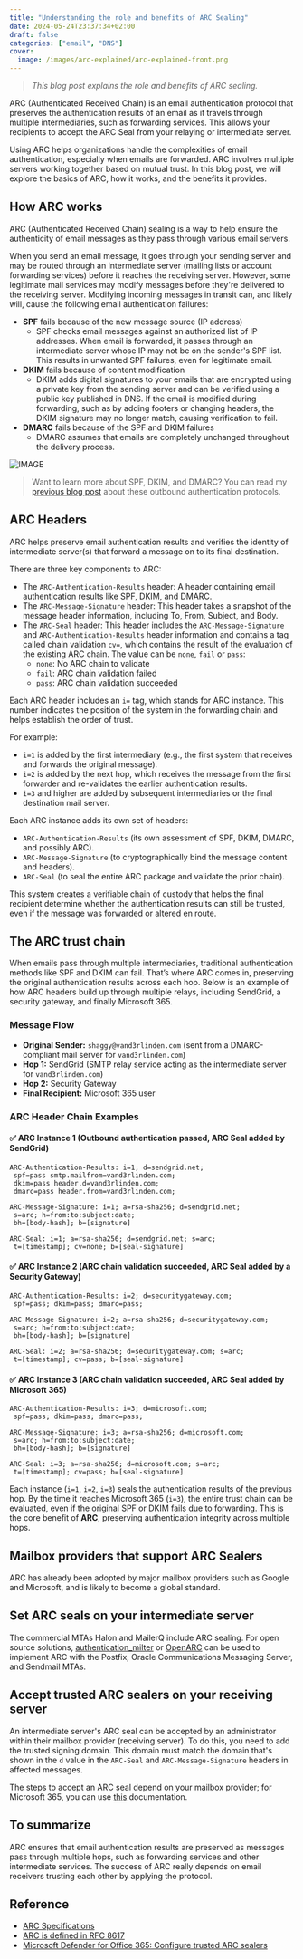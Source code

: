 ```yaml
---
title: "Understanding the role and benefits of ARC Sealing"
date: 2024-05-24T23:37:34+02:00
draft: false
categories: ["email", "DNS"]
cover: 
  image: /images/arc-explained/arc-explained-front.png
---
```


> _This blog post explains the role and benefits of ARC sealing._

ARC (Authenticated Received Chain) is an email authentication protocol that preserves the authentication results of an email as it travels through multiple intermediaries, such as forwarding services. This allows your recipients to accept the ARC Seal from your relaying or intermediate server. 

Using ARC helps organizations handle the complexities of email authentication, especially when emails are forwarded. ARC involves multiple servers working together based on mutual trust. In this blog post, we will explore the basics of ARC, how it works, and the benefits it provides.

## How ARC works
ARC (Authenticated Received Chain) sealing is a way to help ensure the authenticity of email messages as they pass through various email servers. 

When you send an email message, it goes through your sending server and may be routed through an intermediate server (mailing lists or account forwarding services) before it reaches the receiving server. However, some legitimate mail services may modify messages before they're delivered to the receiving server. Modifying incoming messages in transit can, and likely will, cause the following email authentication failures:
- **SPF** fails because of the new message source (IP address)
    - SPF checks email messages against an authorized list of IP addresses. When email is forwarded, it passes through an intermediate server whose IP may not be on the sender's SPF list. This results in unwanted SPF failures, even for legitimate email. 
- **DKIM** fails because of content modification
    - DKIM adds digital signatures to your emails that are encrypted using a private key from the sending server and can be verified using a public key published in DNS. If the email is modified during forwarding, such as by adding footers or changing headers, the DKIM signature may no longer match, causing verification to fail.
- **DMARC** fails because of the SPF and DKIM failures
	- DMARC assumes that emails are completely unchanged throughout the delivery process.

![IMAGE](/images/arc-explained/arc-visual.png)

> Want to learn more about SPF, DKIM, and DMARC? You can read my [previous blog post](https://vand3rlinden.com/post/spf-dkim-dmarc-explanation/) about these outbound authentication protocols.

## ARC Headers
ARC helps preserve email authentication results and verifies the identity of intermediate server(s) that forward a message on to its final destination. 

There are three key components to ARC:
- The `ARC-Authentication-Results` header: A header containing email authentication results like SPF, DKIM, and DMARC. 
- The `ARC-Message-Signature` header: This header takes a snapshot of the message header information, including To, From, Subject, and Body.  
- The `ARC-Seal` header: This header includes the `ARC-Message-Signature` and `ARC-Authentication-Results` header information and contains a tag called chain validation `cv=`, which contains the result of the evaluation of the existing ARC chain. The value can be `none`, `fail` or `pass`:
	- `none`: No ARC chain to validate
	- `fail`: ARC chain validation failed
	- `pass`: ARC chain validation succeeded

Each ARC header includes an `i=` tag, which stands for ARC instance. This number indicates the position of the system in the forwarding chain and helps establish the order of trust. 

For example:
- `i=1` is added by the first intermediary (e.g., the first system that receives and forwards the original message).
- `i=2` is added by the next hop, which receives the message from the first forwarder and re-validates the earlier authentication results.
- `i=3` and higher are added by subsequent intermediaries or the final destination mail server.

Each ARC instance adds its own set of headers:
- `ARC-Authentication-Results` (its own assessment of SPF, DKIM, DMARC, and possibly ARC).
- `ARC-Message-Signature` (to cryptographically bind the message content and headers).
- `ARC-Seal` (to seal the entire ARC package and validate the prior chain).

This system creates a verifiable chain of custody that helps the final recipient determine whether the authentication results can still be trusted, even if the message was forwarded or altered en route.

## The ARC trust chain
When emails pass through multiple intermediaries, traditional authentication methods like SPF and DKIM can fail. That’s where ARC comes in, preserving the original authentication results across each hop. Below is an example of how ARC headers build up through multiple relays, including SendGrid, a security gateway, and finally Microsoft 365.

### Message Flow
* **Original Sender:** `shaggy@vand3rlinden.com` (sent from a DMARC-compliant mail server for `vand3rlinden.com`)
* **Hop 1:** SendGrid (SMTP relay service acting as the intermediate server for `vand3rlinden.com`)
* **Hop 2:** Security Gateway
* **Final Recipient:** Microsoft 365 user

### ARC Header Chain Examples
#### ✅ ARC Instance 1 (Outbound authentication passed, ARC Seal added by SendGrid)
```
ARC-Authentication-Results: i=1; d=sendgrid.net;
 spf=pass smtp.mailfrom=vand3rlinden.com;
 dkim=pass header.d=vand3rlinden.com;
 dmarc=pass header.from=vand3rlinden.com;

ARC-Message-Signature: i=1; a=rsa-sha256; d=sendgrid.net;
 s=arc; h=from:to:subject:date;
 bh=[body-hash]; b=[signature]

ARC-Seal: i=1; a=rsa-sha256; d=sendgrid.net; s=arc;
 t=[timestamp]; cv=none; b=[seal-signature]
```

#### ✅ ARC Instance 2 (ARC chain validation succeeded, ARC Seal added by a Security Gateway)
```
ARC-Authentication-Results: i=2; d=securitygateway.com;
 spf=pass; dkim=pass; dmarc=pass;

ARC-Message-Signature: i=2; a=rsa-sha256; d=securitygateway.com;
 s=arc; h=from:to:subject:date;
 bh=[body-hash]; b=[signature]

ARC-Seal: i=2; a=rsa-sha256; d=securitygateway.com; s=arc;
 t=[timestamp]; cv=pass; b=[seal-signature]
```

#### ✅ ARC Instance 3 (ARC chain validation succeeded, ARC Seal added by Microsoft 365)
```
ARC-Authentication-Results: i=3; d=microsoft.com;
 spf=pass; dkim=pass; dmarc=pass;

ARC-Message-Signature: i=3; a=rsa-sha256; d=microsoft.com;
 s=arc; h=from:to:subject:date;
 bh=[body-hash]; b=[signature]

ARC-Seal: i=3; a=rsa-sha256; d=microsoft.com; s=arc;
 t=[timestamp]; cv=pass; b=[seal-signature]
```

Each instance (`i=1`, `i=2`, `i=3`) seals the authentication results of the previous hop. By the time it reaches Microsoft 365 (`i=3`), the entire trust chain can be evaluated, even if the original SPF or DKIM fails due to forwarding. This is the core benefit of **ARC**, preserving authentication integrity across multiple hops.

## Mailbox providers that support ARC Sealers
ARC has already been adopted by major mailbox providers such as Google and Microsoft, and is likely to become a global standard.

## Set ARC seals on your intermediate server
The commercial MTAs Halon and MailerQ include ARC sealing. For open source solutions, [authentication_milter](https://github.com/fastmail/authentication_milter) or [OpenARC](https://github.com/trusteddomainproject/OpenARC) can be used to implement ARC with the Postfix, Oracle Communications Messaging Server, and Sendmail MTAs.

## Accept trusted ARC sealers on your receiving server
An intermediate server's ARC seal can be accepted by an administrator within their mailbox provider (receiving server). To do this, you need to add the trusted signing domain. This domain must match the domain that's shown in the `d` value in the `ARC-Seal` and `ARC-Message-Signature` headers in affected messages.

The steps to accept an ARC seal depend on your mailbox provider; for Microsoft 365, you can use [this](https://learn.microsoft.com/en-us/defender-office-365/email-authentication-arc-configure) documentation.

## To summarize
ARC ensures that email authentication results are preserved as messages pass through multiple hops, such as forwarding services and other intermediate services.
The success of ARC really depends on email receivers trusting each other by applying the protocol.

## Reference
- [ARC Specifications](https://arc-spec.org/)
- [ARC is defined in RFC 8617](https://www.rfc-editor.org/info/rfc8617)
- [Microsoft Defender for Office 365: Configure trusted ARC sealers](https://learn.microsoft.com/en-us/defender-office-365/email-authentication-arc-configure)